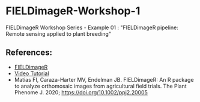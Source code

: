 # FIELDimageR-Workshop-1
FIELDimageR Workshop Series - Example 01 : "FIELDimageR pipeline:  Remote sensing applied to plant breeding"

## References:
* [FIELDimageR](https://github.com/OpenDroneMap/FIELDimageR)
* [Video Tutorial](https://drive.google.com/file/d/1k4-YlBFU5HGGiMovj2sIo8e2qPcbLYIm/view)
* Matias FI, Caraza-Harter MV, Endelman JB. FIELDimageR: An R package to analyze orthomosaic images from agricultural field trials. The Plant Phenome J. 2020; https://doi.org/10.1002/ppj2.20005
